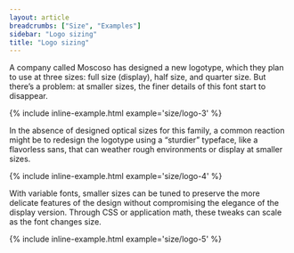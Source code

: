 ```yaml
---
layout: article
breadcrumbs: ["Size", "Examples"]
sidebar: "Logo sizing"
title: "Logo sizing"
---
```


A company called Moscoso has designed a new logotype, which they plan to use at three sizes: full size (display), half size, and quarter size. But there’s a problem: at smaller sizes, the finer details of this font start to disappear.

{% include inline-example.html example='size/logo-3' %}

In the absence of designed optical sizes for this family, a common reaction
might be to redesign the logotype using a “sturdier” typeface, like a flavorless sans, that can weather
rough environments or display at smaller sizes.

{% include inline-example.html example='size/logo-4' %}

With variable fonts, smaller sizes can be tuned to preserve the more delicate features of the design
without compromising the elegance of the display version. Through CSS or application math,
these tweaks can scale as the font changes size.

{% include inline-example.html example='size/logo-5' %}

